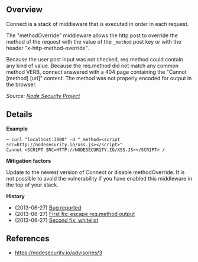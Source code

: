 ## Overview

Connect is a stack of middleware that is executed in order in each request.

The "methodOverride" middleware allows the http post to override the method of the request with the value of the ```_method``` post key or with the header "x-http-method-override".

Because the user post input was not checked, req.method could contain any kind of value. Because the req.method did not match any common method VERB, connect answered with a 404 page containing the "Cannot [method] [url]" content. The method was not properly encoded for output in the browser.

_Source: [Node Security Project](https://nodesecurity.io/advisories/3)_

## Details

**Example**

```
~ curl "localhost:3000" -d "_method=<script src=http://nodesecurity.io/xss.js></script>"
Cannot <SCRIPT SRC=HTTP://NODESECURITY.IO/XSS.JS></SCRIPT> /
```

**Mitigation factors**

Update to the newest version of Connect or disable methodOverride. It is not possible to avoid the vulnerability if you have enabled this middleware in the top of your stack.

**History**

- (2013-06-27) [Bug reported](https://github.com/senchalabs/connect/issues/831)
- (2013-06-27) [First fix: escape req.method output](https://github.com/senchalabs/connect/commit/277e5aad6a95d00f55571a9a0e11f2fa190d8135)
- (2013-06-27) [Second fix: whitelist](https://github.com/senchalabs/connect/commit/126187c4e12162e231b87350740045e5bb06e93a)

## References
- https://nodesecurity.io/advisories/3
